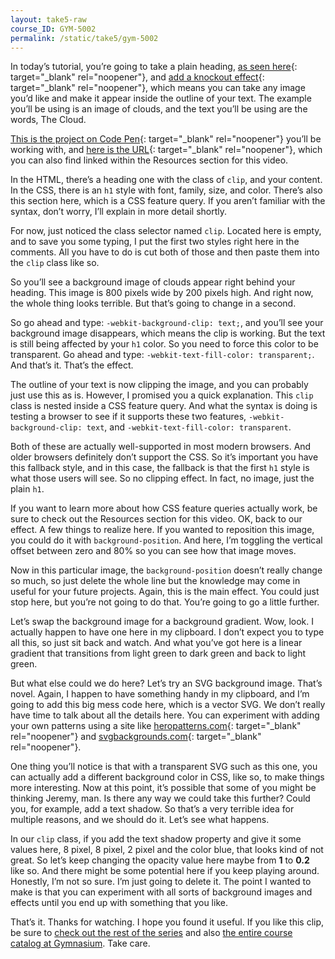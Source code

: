 ```yaml
---
layout: take5-raw
course_ID: GYM-5002
permalink: /static/take5/gym-5002
---
```


In today’s tutorial, you’re going to take a plain heading, [as seen here][1]{: target="_blank" rel="noopener"}, and [add a knockout effect][2]{: target="_blank" rel="noopener"}, which means you can take any image you’d like and make it appear inside the outline of your text. The example you’ll be using is an image of clouds, and the text you’ll be using are the words, The Cloud.

[This is the project on Code Pen][1]{: target="_blank" rel="noopener"} you’ll be working with, and [here is the URL][1]{: target="_blank" rel="noopener"}, which you can also find linked within the Resources section for this video.


In the HTML, there’s a heading one with the class of `clip`, and your content. In the CSS, there is an `h1` style with font, family, size, and color. There’s also this section here, which is a CSS feature query. If you aren’t familiar with the syntax, don’t worry, I’ll explain in more detail shortly.

For now, just noticed the class selector named `clip`. Located here is empty, and to save you some typing, I put the first two styles right here in the comments. All you have to do is cut both of those and then paste them into the `clip` class like so.

So you’ll see a background image of clouds appear right behind your heading. This image is 800 pixels wide by 200 pixels high. And right now, the whole thing looks terrible. But that’s going to change in a second.

So go ahead and type: `-webkit-background-clip: text;`, and you’ll see your background image disappears, which means the clip is working. But the text is still being affected by your `h1` color. So you need to force this color to be transparent. Go ahead and type: `-webkit-text-fill-color: transparent;`. And that’s it. That’s the effect.

The outline of your text is now clipping the image, and you can probably just use this as is. However, I promised you a quick explanation. This `clip` class is nested inside a CSS feature query. And what the syntax is doing is testing a browser to see if it supports these two features, `-webkit-background-clip: text`, and `-webkit-text-fill-color: transparent`.

Both of these are actually well-supported in most modern browsers. And older browsers definitely don’t support the CSS. So it’s important you have this fallback style, and in this case, the fallback is that the first `h1` style is what those users will see. So no clipping effect. In fact, no image, just the plain `h1`.

If you want to learn more about how CSS feature queries actually work, be sure to check out the Resources section for this video. OK, back to our effect. A few things to realize here. If you wanted to reposition this image, you could do it with `background-position`. And here, I’m toggling the vertical offset between zero and 80% so you can see how that image moves.

Now in this particular image, the `background-position` doesn’t really change so much, so just delete the whole line but the knowledge may come in useful for your future projects. Again, this is the main effect. You could just stop here, but you’re not going to do that. You’re going to go a little further.

Let’s swap the background image for a background gradient. Wow, look. I actually happen to have one here in my clipboard. I don’t expect you to type all this, so just sit back and watch. And what you’ve got here is a linear gradient that transitions from light green to dark green and back to light green.

But what else could we do here? Let’s try an SVG background image. That’s novel. Again, I happen to have something handy in my clipboard, and I’m going to add this big mess code here, which is a vector SVG. We don’t really have time to talk about all the details here. You can experiment with adding your own patterns using a site like [heropatterns.com][3]{: target="_blank" rel="noopener"} and [svgbackgrounds.com][4]{: target="_blank" rel="noopener"}.

One thing you’ll notice is that with a transparent SVG such as this one, you can actually add a different background color in CSS, like so, to make things more interesting. Now at this point, it’s possible that some of you might be thinking Jeremy, man. Is there any way we could take this further? Could you, for example, add a text shadow. So that’s a very terrible idea for multiple reasons, and we should do it. Let’s see what happens.

In our `clip` class, if you add the text shadow property and give it some values here, 8 pixel, 8 pixel, 2 pixel and the color blue, that looks kind of not great. So let’s keep changing the opacity value here maybe from **1** to **0.2** like so. And there might be some potential here if you keep playing around. Honestly, I’m not so sure. I’m just going to delete it. The point I wanted to make is that you can experiment with all sorts of background images and effects until you end up with something that you like.

That’s it. Thanks for watching. I hope you found it useful. If you like this clip, be sure to [check out the rest of the series][5] and also [the entire course catalog at Gymnasium][6]. Take care.

[1]: https://codepen.io/josborn/pen/vMyyxg
[2]: https://codepen.io/josborn/pen/YMVdVe
[3]: http://www.heropatterns.com
[4]: https://www.svgbackgrounds.com
[5]: https://thegymnasium.com/take5
[6]: https://thegymnasium.com/courses

